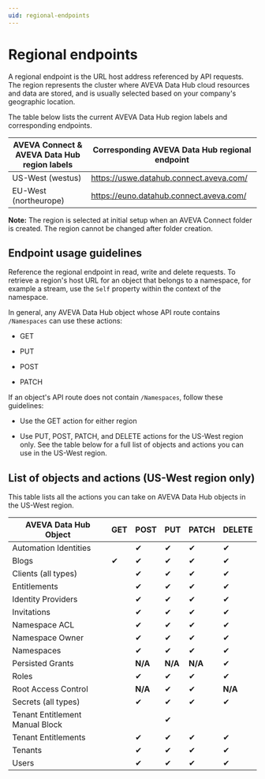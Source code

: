 ```yaml
---
uid: regional-endpoints
---
```


# Regional endpoints

A regional endpoint is the URL host address referenced by API requests. The region represents the cluster where AVEVA Data Hub cloud resources and data are stored, and is usually selected based on your company's geographic location. 

The table below lists the current AVEVA Data Hub region labels and corresponding endpoints.

| AVEVA Connect & AVEVA Data Hub region labels  | Corresponding AVEVA Data Hub regional endpoint|
| ------------- | ----------------- |
| US-West (westus) | https://uswe.datahub.connect.aveva.com/ |
| EU-West (northeurope) | https://euno.datahub.connect.aveva.com/ | 

**Note:** The region is selected at initial setup when an AVEVA Connect folder is created. The region cannot be changed after folder creation.

## Endpoint usage guidelines

Reference the regional endpoint in read, write and delete requests. To retrieve a region's host URL for an object that belongs to a namespace, for example a stream, use the `Self` property within the context of the namespace.

In general, any AVEVA Data Hub object whose API route contains `/Namespaces` can use these actions:

* GET

* PUT

* POST

* PATCH

If an object's API route does not contain `/Namespaces`, follow these guidelines:

* Use the GET action for either region

* Use PUT, POST, PATCH, and DELETE actions for the US-West region only.  See the table below for a full list of objects and actions you can use in the US-West region.

## List of objects and actions (US-West region only)

This table lists all the actions you can take on AVEVA Data Hub objects in the US-West region.

| AVEVA Data Hub Object |	GET |	POST |	PUT | PATCH |	DELETE |
| ------ | ------ | ------ | ------ | ------ | ------ |
| Automation Identities |	 | ✔ | ✔ |	✔ |	✔ |
|Blogs|	✔|	✔|	✔|	✔|	✔|
|Clients (all types)	|	|✔|	✔|	✔|	✔|
|Entitlements |  | ✔ |	✔ |	✔ |	✔ |
|Identity Providers |	|✔	|✔	|✔	|✔|
|Invitations | | ✔ | ✔ | ✔ | ✔ |
|Namespace ACL	|	|✔	|✔|	✔|	✔|
|Namespace Owner |  | ✔ | ✔ | ✔ | ✔ |
|Namespaces	| | ✔ |	✔|	✔|	✔|
|Persisted Grants| | **N/A** | **N/A** | **N/A** | ✔ |
|Roles	| | ✔ | ✔ | ✔ | ✔ |
|Root Access Control |	| **N/A** |	✔ |	✔ |	**N/A** |
|Secrets (all types) |	| ✔ | ✔| ✔ | ✔ |
|Tenant Entitlement Manual Block |   |	|	✔ | | |		
|Tenant Entitlements| |	✔ |	✔ |	✔ |	✔ |
|Tenants	| |✔	|✔	|✔	|✔|
|Users |	| ✔ | ✔| ✔ | ✔ |
